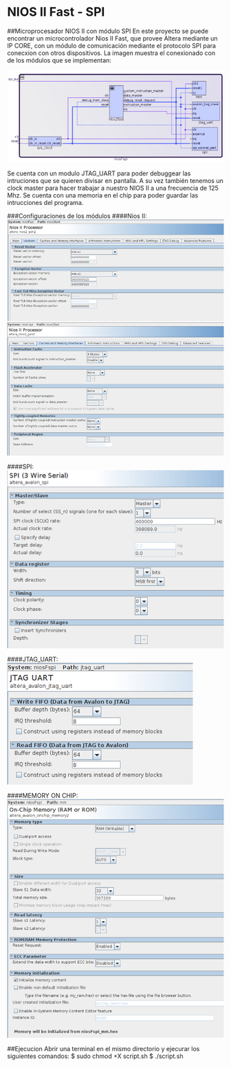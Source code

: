 # NIOS II Fast - SPI

##Microprocesador NIOS II con módulo SPI
En este proyecto se puede encontrar un microcontrolador Nios II Fast, que provee Altera mediante un IP CORE, con un módulo de comunicación mediante el protocolo SPI para conecxion con otros dispositivos. 
	La imagen muestra el conexionado con de los módulos que se implementan:
  
![alt tag](https://github.com/bustosperassi/NiosII-SPI/blob/master/capturas/RTL-Qsys.png)


Se cuenta con un modulo JTAG_UART para poder debuggear las intruciones que se quieren divisar en pantalla. A su vez también tenemos un clock master para hacer trabajar a nuestro NIOS II a una frecuencia de 125 Mhz. Se cuenta con una memoria en el chip para poder guardar las intrucciones del programa. 


###Configuraciones de los módulos 
####Nios II:
![alt tag](https://github.com/bustosperassi/NiosII-SPI/blob/master/capturas/nios1.png)
![alt tag](https://github.com/bustosperassi/NiosII-SPI/blob/master/capturas/nios2.png)

####SPI:
![alt tag](https://github.com/bustosperassi/NiosII-SPI/blob/master/capturas/spi.png)

####JTAG_UART:
![alt tag](https://github.com/bustosperassi/NiosII-SPI/blob/master/capturas/jtag.png)

####MEMORY ON CHIP:
![alt tag](https://github.com/bustosperassi/NiosII-SPI/blob/master/capturas/memory.png)

##Ejecucion 
Abrir una terminal en el mismo directorio y ejecurar los siguientes comandos:
	$ sudo chmod +X script.sh </n>
	$ ./script.sh
